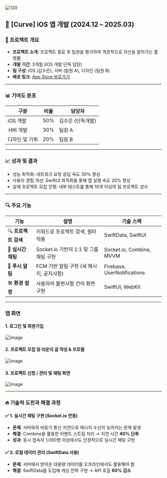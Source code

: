 ![120](https://github.com/user-attachments/assets/6bd997c7-801a-49ea-b989-0da23b1cce28)


## 📱 [Curve] iOS 앱 개발 (2024.12 – 2025.03)

### 📌 프로젝트 개요
- **프로젝트 소개**: 프로젝트 종료 후 팀원을 평가하여 객관적으로 자신을 알아가는 플렛폼
- **개발 기간**: 3개월 (iOS 개발 단독 담당)  
- **팀 구성**: iOS (김수은), 서버 (팀원 A), 디자인 (팀원 B)  
- **배포 링크**: [App Store 바로가기](https://apps.apple.com/kr/app/curve/id6740055690)  

---

### 📊 기여도 분포

| **구분**          | **비율**  | **담당자**    |
|-------------------|----------|--------------|
| iOS 개발         | 50%      | 김수은 (단독개발)  |
| 서버 개발        | 30%      | 팀원 A       |
| 디자인 및 기획   | 20%      | 팀원 B       |

---

### 📈 성과 및 결과

- 성능 최적화: 네트워크 요청 응답 속도 30% 향상
- 사용자 경험 개선: SwiftUI 최적화를 통해 앱 실행 속도 20% 향상
- 실제 프로젝트 모집 진행: 내부 테스트를 통해 10개 이상의 팀 프로젝트 성사

---

### 🔍 주요 기능

| **기능**              | **설명**                                          | **기술 스택**                  |
|-----------------------|-------------------------------------------------|---------------------------------|
| 🔍 **프로젝트 검색**   | 키워드로 프로젝트 검색, 필터 적용                 | SwiftData, SwiftUI             |
| 💬 **실시간 채팅**    | Socket.io 기반의 1:1 및 그룹 채팅 구현             | Socket.io, Combine, MVVM       |
| 📱 **푸시 알림**     | FCM 기반 알림 구현 (새 메시지, 공지사항)             | Firebase, UserNotifications    |
| 🛠️ **환경 설정**     | 사용자의 불편사항 건의 화면 구현                 | SwiftUI, WebKit |

---

### 앱 화면
#### 1. 로그인 및 회원가입
![image](https://github.com/user-attachments/assets/8225a9e8-603a-4e18-8f15-e95b1f463add)
#### 2. 프로젝트 모집 및 라운지 글 작성 & 프로필
![image](https://github.com/user-attachments/assets/cf16e594-465b-400c-9e07-295ea5948afb)
#### 3. 프로젝트 신청 / 관리 및 채팅 화면
![image](https://github.com/user-attachments/assets/f48cda18-849a-4eb1-b569-2c00ae7919ff)

---

### 🔥 기술적 도전과 해결 과정

#### ✅ 1. **실시간 채팅 구현 (Socket.io 연동)**
- **문제**: 서버와의 비동기 통신 지연으로 메시지 수신이 늦어지는 문제 발생  
- **해결**: Combine을 활용한 이벤트 스트림 처리 → 지연 시간 **40% 단축**  
- **성과**: 동시 접속자 1,000명 이상에서도 안정적으로 실시간 채팅 구현  

#### ✅ 2. **로컬 데이터 관리 (SwiftData 사용)**
- **문제**: 서버에서 받아온 대용량 데이터를 오프라인에서도 활용해야 함  
- **해결**: SwiftData를 도입해 캐싱 전략 구현 → API 호출 **60% 감소**  
